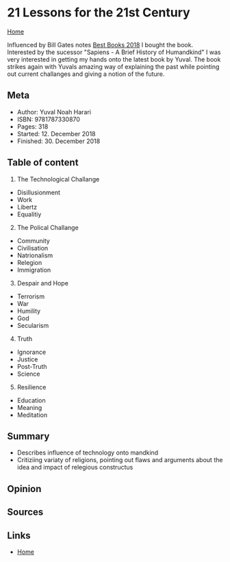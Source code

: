 # 21 Lessons for the 21st Century
[Home](Readme.md)

Influenced by Bill Gates notes [Best Books 2018](https://www.gatesnotes.com/About-Bill-Gates/Best-Books-2018) I bought the book.
Interested by the sucessor "Sapiens - A Brief History of Humandkind" I was very interested in getting my hands onto the latest book by Yuval.
The book strikes again with Yuvals amazing way of explaining the past while pointing out current challanges and giving a notion of the future.

## Meta

- Author: Yuval Noah Harari
- ISBN: 9781787330870
- Pages: 318
- Started: 12. December 2018
- Finished: 30. December 2018

## Table of content

1. The Technological Challange
  * Disillusionment
  * Work
  * Libertz
  * Equalitiy
2. The Polical Challange
  * Community
  * Civilisation
  * Natrionalism
  * Relegion
  * Immigration
3. Despair and Hope
  * Terrorism
  * War
  * Humility
  * God
  * Secularism
4. Truth
  * Ignorance
  * Justice
  * Post-Truth
  * Science
5. Resilience
  * Education
  * Meaning
  * Meditation

## Summary

- Describes influence of technology onto mandkind
- Critiziing variaty of religions, pointing out flaws and arguments about the idea and impact of relegious constructus

## Opinion

## Sources

## Links

- [Home](Readme.md)
